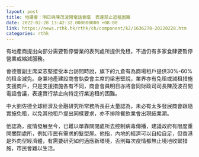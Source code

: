 ```yaml
---
layout: post
title: 地建會：明日與陳茂波開電話會議　表達禁止追租困難
date: 2022-02-28 13:42:32.000000000 +08:00
link: https://news.rthk.hk/rthk/ch/component/k2/1636278-20220228.htm
categories: rthk
---
```


有地產商提出向部分需要暫停營業的表列處所提供免租，不過仍有多家食肆要暫停營業或縮減服務。

會德豐副主席梁志堅接受本台訪問時說，旗下的九倉有為商場租戶提供30%-60%的租金減免。身兼地產建設商會執委會主席的梁志堅說，業界亦有免租或減租措施支援商戶，只是支援措施各有不同，商會會員明日亦將會同財政司司長陳茂波召開電話會議，表達實行禁止向特定行業追租的困難。

中大劉佐德全球經濟及金融研究所常務所長莊太量認為，未必有太多發展商會跟隨實施免租，以免其他租戶提出同樣要求，亦不排除餐飲業會出現結業潮。

他認為，疫情發展至今，已難以單靠關閉處所去控制病毒傳播，建議政府有限度重開關閉處所，例如市民有需求的髮型屋。他指，內地的經濟可以自給自足，但香港是外向型經濟體，有需要研究如何適應新環境，否則每次疫情都無止境地收緊措施，市民會難以生活。

